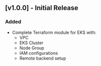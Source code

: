 ## [v1.0.0] - Initial Release

### Added
- Complete Terraform module for EKS with:
  - VPC
  - EKS Cluster
  - Node Group
  - IAM configurations
  - Remote backend setup
